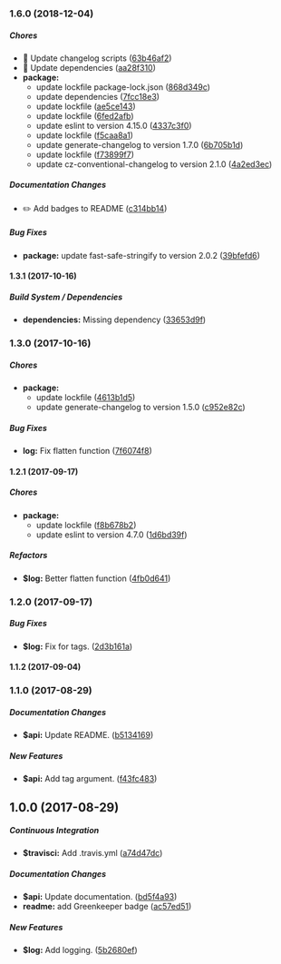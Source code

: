 ### 1.6.0 (2018-12-04)

##### Chores

*  🤖 Update changelog scripts ([63b46af2](https://github.com/jessie-codes/gelf-file/commit/63b46af218282352d28498b622b9067cf2fb3dde))
*  🤖 Update dependencies ([aa28f310](https://github.com/jessie-codes/gelf-file/commit/aa28f3102df343fef8ea5b072d9a1252978910bb))
* **package:**
  *  update lockfile package-lock.json ([868d349c](https://github.com/jessie-codes/gelf-file/commit/868d349c34df09d8711f861597690e917d502726))
  *  update dependencies ([7fcc18e3](https://github.com/jessie-codes/gelf-file/commit/7fcc18e34d7a6187b8728d427ab6643014edcf9b))
  *  update lockfile ([ae5ce143](https://github.com/jessie-codes/gelf-file/commit/ae5ce1434388a40af1ea64eddf39bfa029d62d6d))
  *  update lockfile ([6fed2afb](https://github.com/jessie-codes/gelf-file/commit/6fed2afbc6221cbb920d7125b38419d44357a824))
  *  update eslint to version 4.15.0 ([4337c3f0](https://github.com/jessie-codes/gelf-file/commit/4337c3f0307eb7c75f7d0d53ba2472648b8b6bcf))
  *  update lockfile ([f5caa8a1](https://github.com/jessie-codes/gelf-file/commit/f5caa8a10c37823f707ca34cc97870d24b4e4dbf))
  *  update generate-changelog to version 1.7.0 ([6b705b1d](https://github.com/jessie-codes/gelf-file/commit/6b705b1d57bc744a2d5a65d11ce9037e0a93e82b))
  *  update lockfile ([f73899f7](https://github.com/jessie-codes/gelf-file/commit/f73899f7179fd5faacd02de6af7d601c81ca4c52))
  *  update cz-conventional-changelog to version 2.1.0 ([4a2ed3ec](https://github.com/jessie-codes/gelf-file/commit/4a2ed3ecab7474b01bc723af6a13e75c56d3a14d))

##### Documentation Changes

*  ✏️ Add badges to README ([c314bb14](https://github.com/jessie-codes/gelf-file/commit/c314bb1473f67bbbe77127fe8728323a3334398f))

##### Bug Fixes

* **package:**  update fast-safe-stringify to version 2.0.2 ([39bfefd6](https://github.com/jessie-codes/gelf-file/commit/39bfefd6a9f357dbf3e5a38755da9227144adf18))

#### 1.3.1 (2017-10-16)

##### Build System / Dependencies

* **dependencies:** Missing dependency ([33653d9f](https://github.com/jessie-codes/gelf-file/commit/33653d9f9d85fec437f841ddd370d12e94989cc5))

### 1.3.0 (2017-10-16)

##### Chores

* **package:**
  * update lockfile ([4613b1d5](https://github.com/jessie-codes/gelf-file/commit/4613b1d556837b1c5e181ed89102e89c20f4bc67))
  * update generate-changelog to version 1.5.0 ([c952e82c](https://github.com/jessie-codes/gelf-file/commit/c952e82c357ba5b5765544bd7b4408e9c4d7fcc4))

##### Bug Fixes

* **log:** Fix flatten function ([7f6074f8](https://github.com/jessie-codes/gelf-file/commit/7f6074f8be8b930bb5b528f6301cb439d45ba98e))

#### 1.2.1 (2017-09-17)

##### Chores

* **package:**
  * update lockfile ([f8b678b2](https://github.com/jessie-codes/gelf-file/commit/f8b678b27fd81370dc1457f50bed86f4c61c4fce))
  * update eslint to version 4.7.0 ([1d6bd39f](https://github.com/jessie-codes/gelf-file/commit/1d6bd39f14094146eef286810fa45e825e4d5f89))

##### Refactors

* **$log:** Better flatten function ([4fb0d641](https://github.com/jessie-codes/gelf-file/commit/4fb0d64139d1ff7d5912c997d1051447511f0f3f))

### 1.2.0 (2017-09-17)

##### Bug Fixes

* **$log:** Fix for tags. ([2d3b161a](https://github.com/jessie-codes/gelf-file/commit/2d3b161a4857fb7935f9d440003603d151a74c7a))

#### 1.1.2 (2017-09-04)

### 1.1.0 (2017-08-29)

##### Documentation Changes

* **$api:** Update README. ([b5134169](https://github.com/jessie-codes/gelf-file/commit/b5134169d35dde6dfd4d12d89e9d4d5aaa08d7ab))

##### New Features

* **$api:** Add tag argument. ([f43fc483](https://github.com/jessie-codes/gelf-file/commit/f43fc483503b4c4fbc42a2f0b58adc2c018eaade))

## 1.0.0 (2017-08-29)

##### Continuous Integration

* **$travisci:** Add .travis.yml ([a74d47dc](https://github.com/jessie-codes/gelf-file/commit/a74d47dc63824b9be67812ea55a244dbc774aad8))

##### Documentation Changes

* **$api:** Update documentation. ([bd5f4a93](https://github.com/jessie-codes/gelf-file/commit/bd5f4a93d24d20dd1922e4cf64204af4fab36fab))
* **readme:** add Greenkeeper badge ([ac57ed51](https://github.com/jessie-codes/gelf-file/commit/ac57ed516a7ca6c3ae4c523e425837ae07ac64a4))

##### New Features

* **$log:** Add logging. ([5b2680ef](https://github.com/jessie-codes/gelf-file/commit/5b2680efaccb5840fa017405d592a3956b053219))

